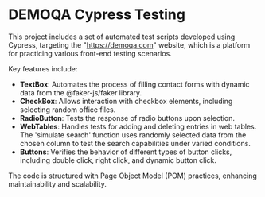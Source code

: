 # DEMOQA Cypress Testing

This project includes a set of automated test scripts developed using Cypress, targeting the "https://demoqa.com" website, which is a platform for practicing various front-end testing scenarios.

Key features include:

- **TextBox**: Automates the process of filling contact forms with dynamic data from the @faker-js/faker library.
- **CheckBox**: Allows interaction with checkbox elements, including selecting random office files.
- **RadioButton**: Tests the response of radio buttons upon selection.
- **WebTables**: Handles tests for adding and deleting entries in web tables. The 'simulate search' function uses randomly selected data from the chosen column to test the search capabilities under varied conditions.
- **Buttons**: Verifies the behavior of different types of button clicks, including double click, right click, and dynamic button click.

The code is structured with Page Object Model (POM) practices, enhancing maintainability and scalability.
